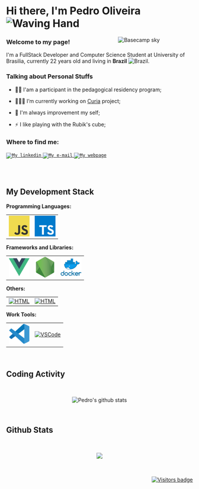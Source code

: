 <h1>Hi there, I'm Pedro Oliveira <img width="40" src="https://emojis.slackmojis.com/emojis/images/1565879801/6181/waving_hand_animated.gif?1565879801" alt="Waving Hand" /></h1>

<img align="right" width="40%" src="https://media0.giphy.com/media/24C2paIV0IBEY/giphy.gif?cid=ecf05e47garf786agmig6tvy18y9s3ulcdlrwt7rnsj3hd9q&rid=giphy.gif" alt="Basecamp sky" />

### Welcome to my page!
<p>
  I'm a FullStack Developer and Computer Science Student at University of Brasilia, currently 22 years old and living in
  <b>Brazil</b>   <img width="14" src="https://www.flaticon.com/svg/static/icons/svg/197/197386.svg" alt="Brazil" />.
</p>

### Talking about Personal Stuffs

- 👨‍🏫 I'am a participant in the pedagogical residency program;

- 👩🏻‍💻 I’m currently working on <a href="https://curia.coop/">Curia</a> project;

- 🌱 I'm always improvement my self; 

- ⚡ I like playing with the Rubik's cube;

### Where to find me:

<a href="https://www.linkedin.com/in/pedro-oliveira-dev/">
  <code><img alt="My linkedin" width="28" src="https://www.flaticon.com/svg/static/icons/svg/1383/1383262.svg" /></code>
</a>

<a href="mailto:pedro.oliveira.unb@gmail.com">
  <code><img alt="My e-mail" width="32" src="https://user-images.githubusercontent.com/65639491/133540491-db05d884-4f6d-415b-bb28-7d3dccd2c964.png" /></code>
</a>

<a href="https://pedrounb.com.br">
  <code><img alt="My webpage" width="32" src="https://user-images.githubusercontent.com/65639491/133542218-ae2ff3bc-a992-4408-9842-2351b53330a0.png" /></code>
</a>

<br/><br/>

## My Development Stack
**Programming Languages:**

<table>
  <tr>
    <td>
      <a href="https://developer.mozilla.org/en-US/docs/Web/JavaScript">
        <img title="JavaScript" alt="JavaScript" width="56px" src="https://raw.githubusercontent.com/github/explore/master/topics/javascript/javascript.png">
      </a>
    </td>
    <td>
      <a href="https://www.typescriptlang.org/">
        <img title="TypeScript" alt="TypeScript" width="56px" src="https://raw.githubusercontent.com/github/explore/master/topics/typescript/typescript.png">
      </a>
    </td>
  </tr>
</table>

**Frameworks and Libraries:**

<table>
  <tr>
    <td>
      <a href="https://vuejs.org/">
        <img title="Vue" alt="Vue" width="56px" src="https://raw.githubusercontent.com/github/explore/master/topics/vue/vue.png">
      </a>
    </td>
    <td>
      <a href="https://nodejs.org/en/">
        <img title="NodeJs" alt="NodeJs" width="56px" src="https://raw.githubusercontent.com/github/explore/master/topics/nodejs/nodejs.png">
      </a>
    </td>
    <td>
      <a href="https://www.docker.com/">
        <img title="Docker" alt="Docker" width="56px" src="https://raw.githubusercontent.com/github/explore/master/topics/docker/docker.png">
      </a>   
    </td>
  </tr>
</table>

**Others:**

<table>
  <tr>
    <td>
      <a href="https://developer.mozilla.org/en-US/docs/Web/HTML">
        <img title="HTML" alt="HTML" width="56px" src="https://cdn2.iconfinder.com/data/icons/amazon-aws-stencils/100/Non-Service_Specific_copy__AWS_Cloud-256.png">
      </a>
    </td>
    <td>
      <a href="https://developer.mozilla.org/en-US/docs/Web/HTML">
        <img title="HTML" alt="HTML" width="56px" src="https://upload.wikimedia.org/wikipedia/commons/thumb/3/39/Kubernetes_logo_without_workmark.svg/1200px-Kubernetes_logo_without_workmark.svg.png">
      </a>
    </td>
  </tr>
</table>

**Work Tools:**

<table>
  <tr>
    <td>
      <a href="https://code.visualstudio.com/">
        <img title="VSCode" alt="VSCode" width="56px" src="https://github.com/devicons/devicon/blob/master/icons/vscode/vscode-original.svg">
      </a>
    </td>
    <td>
      <a href="https://slack.com/">
        <img title="Slack" alt="VSCode" width="56px" src="https://user-images.githubusercontent.com/65639491/133542455-39845da3-1c57-4df5-9748-e8bf51f8af48.png">
      </a>
    </td>
  </tr>
</table>


<br/>

## Coding Activity

<br/>

<p align="center">
  <img src="https://github-readme-stats.vercel.app/api?username=PedroUNB&show_icons=true&theme=dracula" alt="Pedro's github stats" />
</p>

<br/>

## Github Stats

<br/>

<p align="center">
  <img src="https://github-readme-stats.vercel.app/api/top-langs/?username=PedroUNB&layout=compact&theme=dracula" />
</p>

<br/>

<p align="right">
  <a href="https://badges.pufler.dev">
      <img src="https://badges.pufler.dev/visits/PedroUNB/PedroUNB" alt="Visitors badge" />
   </a>
</p>
